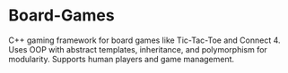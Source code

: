 # Board-Games
C++ gaming framework for board games like Tic-Tac-Toe and Connect 4. Uses OOP with abstract templates, inheritance, and polymorphism for modularity. Supports human players and game management.

